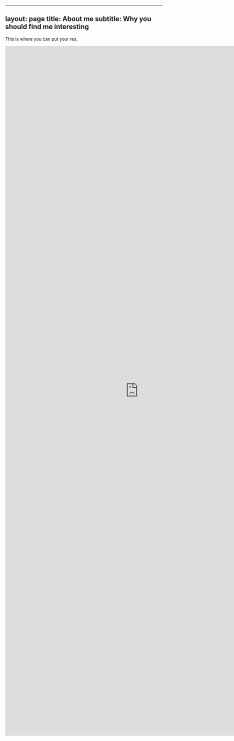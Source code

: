 
---
layout: page
title: About me
subtitle: Why you should find me interesting
---

This is where you can put your res.
<iframe src="https://hethkar.github.io/files/sample.pdf" scrolling="no" width="850px" height="2200px" frameBorder="0"></iframe>
